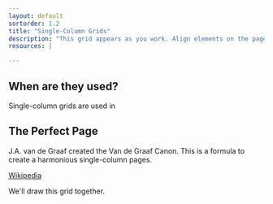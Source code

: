 ```yaml
---
layout: default
sortorder: 1.2
title: "Single-Column Grids"
description: "This grid appears as you work. Align elements on the page relative to each other."
resources: |

---
```

## When are they used?

Single-column grids are used in 

## The Perfect Page 

J.A. van de Graaf created the Van de Graaf Canon. This is a formula to create a harmonious single-column pages.

[Wikipedia](https://en.wikipedia.org/wiki/Canons_of_page_construction)

We'll draw this grid together.